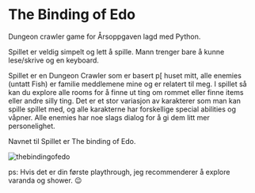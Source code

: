 # The Binding of Edo
Dungeon crawler game for Årsoppgaven lagd med Python.

Spillet er veldig simpelt og lett å spille. Mann trenger bare å kunne lese/skrive og en keyboard.

Spillet er en Dungeon Crawler som er basert p[ huset mitt, alle enemies (untatt Fish) er familie meddlemene mine og er relatert til meg.
I spillet så kan du explore alle rooms for å finne ut ting om rommet eller finne items eller andre silly ting.
Det er et stor variasjon av karakterer som man kan spille spillet med, og alle karakterne har forskellige special abilities og våpner.
Alle enemies har noe slags dialog for å gi dem litt mer personelighet.

Navnet til Spillet er The binding of Edo.

![thebindingofedo](https://github.com/edo-o/DungeonCrawler/assets/144334218/d0039c1c-cbaf-414b-9b6a-292edc27e5e3)


ps: Hvis det er din første playthrough, jeg recommenderer å explore varanda og shower. 😉
